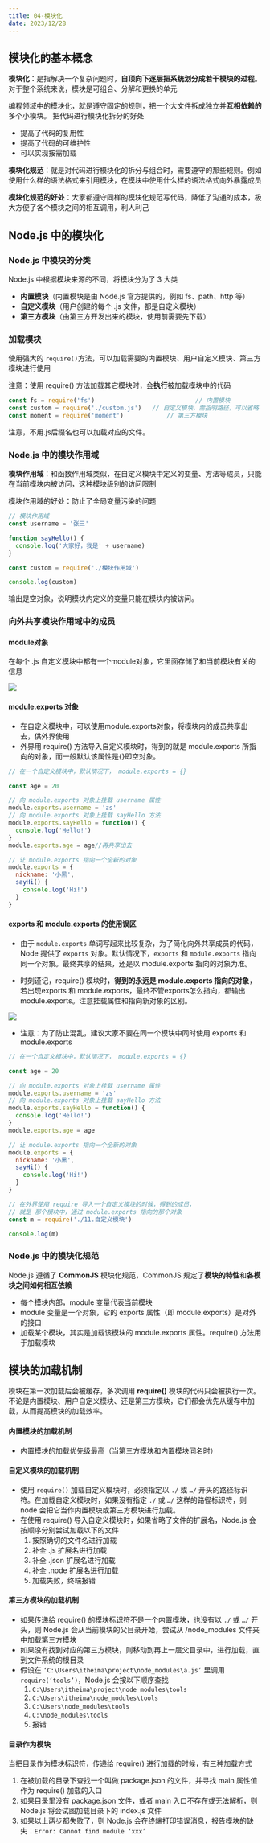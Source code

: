 ```yaml
---
title: 04-模块化
date: 2023/12/28
---
```




## 模块化的基本概念

**模块化**：是指解决一个复杂问题时，**自顶向下逐层把系统划分成若干模块的过程**。对于整个系统来说，模块是可组合、分解和更换的单元

编程领域中的模块化，就是遵守固定的规则，把一个大文件拆成独立并**互相依赖的**多个小模块。
把代码进行模块化拆分的好处

- 提高了代码的复用性
- 提高了代码的可维护性
- 可以实现按需加载

**模块化规范**：就是对代码进行模块化的拆分与组合时，需要遵守的那些规则。例如使用什么样的语法格式来引用模块，在模块中使用什么样的语法格式向外暴露成员

**模块化规范的好处**：大家都遵守同样的模块化规范写代码，降低了沟通的成本，极大方便了各个模块之间的相互调用，利人利己

## Node.js 中的模块化

### Node.js 中模块的分类

Node.js 中根据模块来源的不同，将模块分为了 3 大类

- **内置模块**（内置模块是由 Node.js 官方提供的，例如 fs、path、http 等）
- **自定义模块**（用户创建的每个 .js 文件，都是自定义模块）
- **第三方模块**（由第三方开发出来的模块，使用前需要先下载）

### 加载模块

使用强大的 `require()`方法，可以加载需要的内置模块、用户自定义模块、第三方模块进行使用

注意：使用 require() 方法加载其它模块时，会**执行**被加载模块中的代码

```javascript
const fs = require('fs')							// 内置模块
const custom = require('./custom.js')	// 自定义模块，需指明路径，可以省略 .js 的后缀名
const moment = require('moment')			// 第三方模块
```

注意，不用.js后缀名也可以加载对应的文件。

### Node.js 中的模块作用域

**模块作用域**：和函数作用域类似，在自定义模块中定义的变量、方法等成员，只能在当前模块内被访问，这种模块级别的访问限制

模块作用域的好处：防止了全局变量污染的问题

```javascript
// 模块作用域
const username = '张三'

function sayHello() {
  console.log('大家好，我是' + username)
}
```

```javascript
const custom = require('./模块作用域')

console.log(custom)
```

输出是空对象，说明模块内定义的变量只能在模块内被访问。

### 向外共享模块作用域中的成员

#### **module对象**

在每个 .js 自定义模块中都有一个module对象，它里面存储了和当前模块有关的信息

![](assets/20231228153834.png)

#### **module.exports 对象**

- 在自定义模块中，可以使用module.exports对象，将模块内的成员共享出去，供外界使用
- 外界用 require() 方法导入自定义模块时，得到的就是 module.exports 所指向的对象，而一般默认该属性是{}即空对象。

```javascript
// 在一个自定义模块中，默认情况下， module.exports = {}

const age = 20

// 向 module.exports 对象上挂载 username 属性
module.exports.username = 'zs'
// 向 module.exports 对象上挂载 sayHello 方法
module.exports.sayHello = function() {
  console.log('Hello!')
}
module.exports.age = age//再共享出去

// 让 module.exports 指向一个全新的对象
module.exports = {
  nickname: '小黑',
  sayHi() {
    console.log('Hi!')
  }
}

```

#### exports 和 module.exports 的使用误区

- 由于 `module.exports` 单词写起来比较复杂，为了简化向外共享成员的代码，Node 提供了 `exports` 对象。默认情况下，`exports` 和 `module.exports` 指向同一个对象。最终共享的结果，还是以 module.exports 指向的对象为准。

- 时刻谨记，require() 模块时，**得到的永远是 module.exports 指向的对象**，若出现exports 和 module.exports，最终不管exports怎么指向，都输出module.exports。注意挂载属性和指向新对象的区别。

![](assets/20231228154211.png)

- 注意：为了防止混乱，建议大家不要在同一个模块中同时使用 exports 和 module.exports

```javascript
// 在一个自定义模块中，默认情况下， module.exports = {}

const age = 20

// 向 module.exports 对象上挂载 username 属性
module.exports.username = 'zs'
// 向 module.exports 对象上挂载 sayHello 方法
module.exports.sayHello = function() {
  console.log('Hello!')
}
module.exports.age = age

// 让 module.exports 指向一个全新的对象 
module.exports = {
  nickname: '小黑',
  sayHi() {
    console.log('Hi!')
  }
}

```

```javascript
// 在外界使用 require 导入一个自定义模块的时候，得到的成员，
// 就是 那个模块中，通过 module.exports 指向的那个对象
const m = require('./11.自定义模块')

console.log(m)

```

### Node.js 中的模块化规范

Node.js 遵循了 **CommonJS** 模块化规范，CommonJS 规定了**模块的特性**和**各模块之间如何相互依赖**

- 每个模块内部，module 变量代表当前模块
- module 变量是一个对象，它的 exports 属性（即 module.exports）是对外的接口
- 加载某个模块，其实是加载该模块的 module.exports 属性。require() 方法用于加载模块

## 模块的加载机制

模块在第一次加载后会被缓存，多次调用 **require()** 模块的代码只会被执行一次。不论是内置模块、用户自定义模块、还是第三方模块，它们都会优先从缓存中加载，从而提高模块的加载效率。

#### 内置模块的加载机制

- 内置模块的加载优先级最高（当第三方模块和内置模块同名时）

#### 自定义模块的加载机制

- 使用 `require()` 加载自定义模块时，必须指定以 `./` 或 `…/` 开头的路径标识符。在加载自定义模块时，如果没有指定 `./` 或 `…/` 这样的路径标识符，则 node 会把它当作内置模块或第三方模块进行加载。
- 在使用 require() 导入自定义模块时，如果省略了文件的扩展名，Node.js 会按顺序分别尝试加载以下的文件
  1. 按照确切的文件名进行加载
  2. 补全 .js 扩展名进行加载
  3. 补全 .json 扩展名进行加载
  4. 补全 .node 扩展名进行加载
  5. 加载失败，终端报错

#### 第三方模块的加载机制

- 如果传递给 require() 的模块标识符不是一个内置模块，也没有以 `./` 或 `…/` 开头，则 Node.js 会从当前模块的父目录开始，尝试从 /node_modules 文件夹中加载第三方模块
- 如果没有找到对应的第三方模块，则移动到再上一层父目录中，进行加载，直到文件系统的根目录
- 假设在 `‘C:\Users\itheima\project\node_modules\a.js’` 里调用 `require(‘tools’)`，Node.js 会按以下顺序查找
  1. `C:\Users\itheima\project\node_modules\tools`
  2. `C:\Users\itheima\node_modules\tools`
  3. `C:\Users\node_modules\tools`
  4. `C:\node_modules\tools`
  5. 报错

#### 目录作为模块

当把目录作为模块标识符，传递给 require() 进行加载的时候，有三种加载方式

1. 在被加载的目录下查找一个叫做 package.json 的文件，并寻找 main 属性值作为 require() 加载的入口
2. 如果目录里没有 package.json 文件，或者 main 入口不存在或无法解析，则 Node.js 将会试图加载目录下的 index.js 文件
3. 如果以上两步都失败了，则 Node.js 会在终端打印错误消息，报告模块的缺失：`Error: Cannot find module ‘xxx’`



